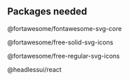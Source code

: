 ## Packages needed

@fortawesome/fontawesome-svg-core

@fortawesome/free-solid-svg-icons

@fortawesome/free-regular-svg-icons

@headlessui/react

